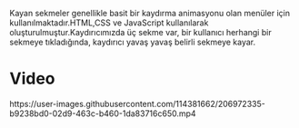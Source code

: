 Kayan sekmeler genellikle basit bir kaydırma animasyonu olan menüler için kullanılmaktadır.HTML,CSS ve JavaScript kullanılarak oluşturulmuştur.Kaydırıcımızda üç sekme var, bir kullanıcı herhangi bir sekmeye tıkladığında, kaydırıcı yavaş yavaş belirli sekmeye kayar.

<h1>Video</h1>
https://user-images.githubusercontent.com/114381662/206972335-b9238bd0-02d9-463c-b460-1da83716c650.mp4

